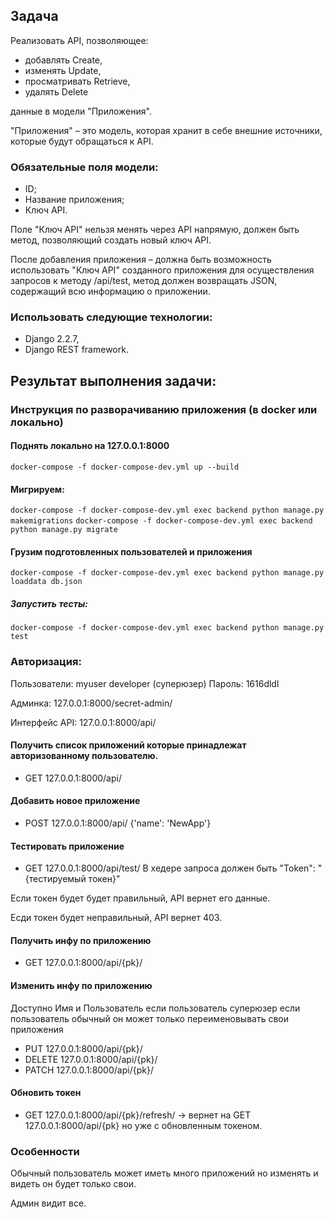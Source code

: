 ## Задача
Реализовать API, позволяющее:
- добавлять Create, 
- изменять Update, 
- просматривать Retrieve,
- удалять Delete

данные в модели "Приложения".

"Приложения" – это модель, которая хранит в себе внешние источники, которые будут обращаться к API. 

### Обязательные поля модели: 
- ID;
- Название приложения;
- Ключ API. 

Поле "Ключ API" нельзя менять через API напрямую, должен быть метод, позволяющий создать новый ключ API.

После добавления приложения – должна быть возможность использовать "Ключ API" созданного приложения для осуществления запросов к методу /api/test, метод должен возвращать JSON, содержащий всю информацию о приложении.

### Использовать следующие технологии: 
- Django 2.2.7,
- Django REST framework.


## Результат выполнения задачи:
### Инструкция по разворачиванию приложения (в docker или локально)
#### Поднять локально на 127.0.0.1:8000 
`docker-compose -f docker-compose-dev.yml up --build`

#### Мигрируем:
`docker-compose -f docker-compose-dev.yml exec backend python manage.py makemigrations`
`docker-compose -f docker-compose-dev.yml exec backend python manage.py migrate`

#### Грузим подготовленных пользователей и приложения
`docker-compose -f docker-compose-dev.yml exec backend python manage.py loaddata db.json`

##### Запустить тесты:
`docker-compose -f docker-compose-dev.yml exec backend python manage.py test`

### Авторизация: 
Пользователи:
myuser
developer (суперюзер)
Пароль: 1616dldl

Админка: 127.0.0.1:8000/secret-admin/

Интерфейс API: 127.0.0.1:8000/api/

#### Получить список приложений которые принадлежат авторизованному пользователю.
- GET 127.0.0.1:8000/api/

#### Добавить новое приложение
- POST 127.0.0.1:8000/api/ {'name': 'NewApp'}

#### Тестировать приложение
- GET 127.0.0.1:8000/api/test/
В хедере запроса должен быть "Token": "{тестируемый токен}"

Если токен будет будет правильный, API вернет его данные.

Есди токен будет неправильный, API вернет 403.

#### Получить инфу по приложению
- GET 127.0.0.1:8000/api/{pk}/

#### Изменить инфу по приложению
Доступно Имя и Пользователь если пользователь суперюзер если пользователь обычный он может только переименовывать свои приложения
- PUT 127.0.0.1:8000/api/{pk}/
- DELETE 127.0.0.1:8000/api/{pk}/
- PATCH 127.0.0.1:8000/api/{pk}/

#### Обновить токен
- GET 127.0.0.1:8000/api/{pk}/refresh/ -> вернет на GET 127.0.0.1:8000/api/{pk} но уже с обновленным токеном.


### Особенности
Обычный пользователь может иметь много приложений но изменять и видеть он будет только свои.

Админ видит все.
